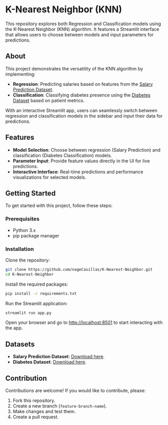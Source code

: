 # K-Nearest Neighbor (KNN)

This repository explores both Regression and Classification models using the K-Nearest Neighbor (KNN) algorithm. It features a Streamlit interface that allows users to choose between models and input parameters for predictions.

## About
This project demonstrates the versatility of the KNN algorithm by implementing:

- **Regression**: Predicting salaries based on features from the [Salary Prediction Dataset](https://www.kaggle.com/datasets/rkiattisak/salaly-prediction-for-beginer).
- **Classification**: Classifying diabetes presence using the [Diabetes Dataset](https://www.kaggle.com/datasets/akshaydattatraykhare/diabetes-dataset) based on patient metrics.

With an interactive Streamlit app, users can seamlessly switch between regression and classification models in the sidebar and input their data for predictions.

## Features

- **Model Selection**: Choose between regression (Salary Prediction) and classification (Diabetes Classification) models.
- **Parameter Input**: Provide feature values directly in the UI for live predictions.
- **Interactive Interface**: Real-time predictions and performance visualizations for selected models.

## Getting Started

To get started with this project, follow these steps:

### Prerequisites

- Python 3.x
- pip package manager

### Installation

Clone the repository:

```bash
git clone https://github.com/nageCasillas/K-Nearest-Neighbor.git
cd K-Nearest-Neighbor
```

Install the required packages:

```bash
pip install -r requirements.txt
```

Run the Streamlit application:

```bash
streamlit run app.py
```

Open your browser and go to [http://localhost:8501](http://localhost:8501) to start interacting with the app.

## Datasets

- **Salary Prediction Dataset**: [Download here](https://www.kaggle.com/datasets/rkiattisak/salaly-prediction-for-beginer).
- **Diabetes Dataset**: [Download here](https://www.kaggle.com/datasets/akshaydattatraykhare/diabetes-dataset).

## Contribution

Contributions are welcome! If you would like to contribute, please:

1. Fork this repository.
2. Create a new branch (`feature-branch-name`).
3. Make changes and test them.
4. Create a pull request.


